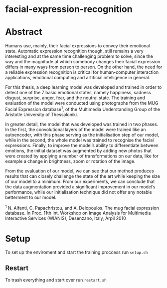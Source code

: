 # facial-expression-recognition

# Abstract
Humans use, mainly, their facial expressions to convey their emotional state. Automatic expression recognition though, still remains a very interesting and at the same time challenging problem to solve, since the way and the magnitude at which somebody changes their facial expression differs in many ways from person to person. On the other hand, the need for a reliable expression recognition is critical for human-computer interaction applications, emotional computing and artificial intelligence in general.

For this thesis, a deep learning model was developed and trained in order to detect one of the 7 basic emotional states, namely happiness, sadness disgust, surprise, anger, fear, and the neutral state. The training and evaluation of the model were conducted using photographs from the MUG Facial Expression database<sup>1</sup>, of the Multimedia Understanding Group of the Aristotle University of Thessaloniki.

In greater detail, the model that was developed was trained in two phases. In the first, the convolutional layers of the model were trained like an autoencoder, with this phase serving as the initialisation step of our model, while in the second, the whole model was trained to recognise the facial expressions. Finally, to improve the model’s ability to differentiate between emotions, the initial dataset was augmented by adding new photos that were created by applying a number of transformations on our data, like for example a change in brightness, zoom or rotation of the image.

From the evaluation of our model, we can see that our method produces results that can closely challenge the state of the art while keeping the size of our model to a minimum. From our experiments, we can conclude that the data augmentation provided a significant improvement in our model’s performance, while our initialisation technique did not offer any notable betterment to our model.

<sup>1</sup> N. Aifanti, C. Papachristou, and A. Delopoulos. The mug facial expression database. In Proc. 11th Int. Workshop on Image Analysis for Multimedia Interactive Services (WIANIS), Desenzano, Italy, Arpil 2010

# Setup
To set up the enviroment and start the training proccess run `setup.sh`

## Restart
To trash everything and start over run `restart.sh`